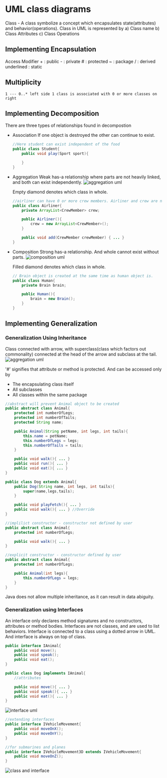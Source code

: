 # UML class diagrams

Class - A class symbolize a concept which encapsulates state(attributes) and behavior(operations).
Class in UML is represented by
    a) Class name
    b) Class Attributes
    c) Class Operations

## Implementing Encapsulation

Access Modifier
    + : public
    - : private
    # : protected
    ~ : package
    / : derived
   underlined : static

## Multiplicity
    
    1 --- 0..* left side 1 class is associated with 0 or more classes on right

## Implementing Decomposition

There are three types of relationships found in decompostion

* Association
    If one object is destroyed the other can continue to exist.

    ```java
    //Here student can exist independent of the food
    public class Student{
        public void play(Sport sport){

        }
    }
    ```

* Aggregation
    Weak has-a relationship where parts are not heavily linked, and both can exist independently.
    ![aggregation uml ](../../res/2-module/aggregation-uml.png )

    Empty diamond denotes which class in whole.

    ```java
    //airliner can have 0 or more crew members. Airliner and crew are not heavily linked and can exist both without another.
    public class Airliner{
        private ArrayList<CrewMember> crew;

        public Airliner(){
            crew = new ArrayList<CrewMember>();
        }

        public void add(CrewMember crewMember) { ... }
    }
    ```

* Composition
    Strong has-a relationship. And whole cannot exist without parts.
    ![composition uml ](../../res/2-module/composition-uml.png )

    Filled diamond denotes which class in whole.

    ```java
    // Brain object is created at the same time as human object is.
    public class Human{
        private Brain brain;

        public Human(){
            brain = new Brain();
        }
    }
    ```

## Implementing Generalization

### Generalization Using Inheritance

Class connected with arrow, with superclass(class which factors out commonality) connected at the head of the arrow and subclass at the tail.
![aggregation uml ](../../res/2-module/generalization-inheritance.png )

'#' signifies that attribute or method is protected. And can be accessed only by

* The encapsulating class itself
* All subclasses
* All classes within the same package

```java
//abstract will prevent Animal object to be created
public abstract class Animal{
    protected int numberOfLegs;
    protected int numberOfTails;
    protected String name;

    public Animal(String petName, int legs, int tails){
        this.name = petName;
        this.numberOfLegs = legs;
        this.numberOfTails = tails;
    }

    public void walk(){ ... }
    public void run(){ ... }
    public void eat(){ ... }
}

public class Dog extends Animal{
    public Dog(String name, int legs, int tails){
        super(name,legs,tails);
    }

    public void playFetch(){ ... }
    public void walk(){ ... } //Override
}

//implilict constructor - constructor not defined by user
public abstract class Animal{
    protected int numberOfLegs;

    public void walk(){ ... }
}

//explicit constructor - constructor defined by user
public abstract class Animal{
    protected int numberOfLegs;

    public Animal(int legs){
        this.numberOfLegs = legs;
    }
}

```
Java does not allow multiple inheritance, as it can result in data abiguity.

### Generalization using Interfaces

An interface only declares method signatures and no constructors, attributes or method bodies.
Interfaces are not classes, and are used to list behaviors.
Interface is connected to a class using a dotted arrow in UML. And interface is always on top of class.

```java
public interface IAnimal{
    public void move();
    public void speak();
    public void eat();
}

public class Dog implements IAnimal{
    //attributes

    public void move(){ ... }
    public void speak(){ ... }
    public void eat(){ ... }
}
```

![interface uml ](../../res/2-module/interface-uml.png )

```java
//extending interfaces
public interface IVehicleMovement{
    public void moveOnX();
    public void moveOnY();
}

//for submarines and planes
public interface IVehicleMovement3D extends IVehicleMovement{
    public void moveOnZ();
}
```
![class and interface ](../../res/2-module/class&interface.png )
